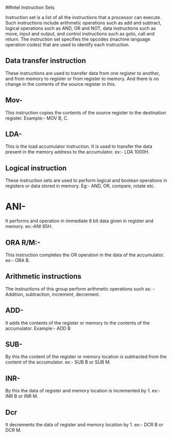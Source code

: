  ##Intel Instruction Sets 
 
 Instruction set is a list of all the instructions that a processor can execute. 
 Such instructions include arithmetic operations such as add and subtract, logical operations such as AND, OR and NOT, data instructions such as move, input and output, and control instructions such as goto, call and return. The instruction set specifies the opcodes (machine language operation codes) 
 that are used to identify each instruction.
 
 ## Data transfer instruction
 
These instructions are used to transfer data from one register to another, and from memory to register or from register to memory. And there is no change in the contents of the source register in this.

## Mov-

This instruction copies the contents of the source register to the destination register. Example:- MOV B, C.

## LDA-

This is the load accumulator instruction. It is used to transfer the data present in the memory address to the accumulator. ex:- LDA 1000H.

## Logical instruction 

These instruction sets are used to perform logical and boolean operations in registers or data stored in memory. Eg:- AND, OR, compare, rotate etc.

# ANI-
It performs and operation in immediate 8 bit data given in register and memory. ex:-ANI 65H.

## ORA R/M:-
This instruction completes the OR operation in the data of the accumulator. ex:- ORA B.

## Arithmetic instructions

The instructions of this group perform arithmetic operations such as: - Addition, subtraction, increment, decrement.

## ADD-

It adds the contents of the register or memory to the contents of the accumulator. Example:- ADD B

 

## SUB- 

By this the content of the register or memory location is subtracted from the content of the accumulator. ex:- SUB B or SUB M.

## INR- 

By this the data of register and memory location is incremented by 1. ex:- INR B or INR M.

## Dcr

It decrements the data of register and memory location by 1. ex:- DCR B or DCR M.
















